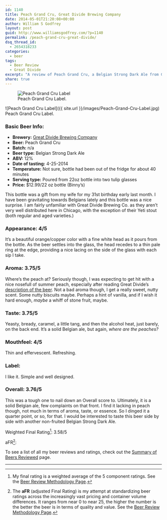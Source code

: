 ```yaml
---
id: 1140
title: Peach Grand Cru, Great Divide Brewing Company
date: 2014-05-01T21:20:08+00:00
author: William S Godfrey
layout: post
guid: http://www.williamsgodfrey.com/?p=1140
permalink: /peach-grand-cru-great-divide/
dsq_thread_id:
  - 2654318233
categories:
  - beer
tags:
  - Beer Review
  - Great Divide
excerpt: "A review of Peach Grand Cru, a Belgian Strong Dark Ale from Great Divide Brewing Company."
share: true
---
```



<figure>
  <img src="{{ site.url }}/images/Peach-Grand-Cru-Label.jpg" alt="Peach Grand Cru Label">
  <figcaption>Peach Grand Cru Label.</figcaption>
</figure>

![Peach Grand Cru Label]({{ site.url }}/images/Peach-Grand-Cru-Label.jpg)
Peach Grand Cru Label.

### Basic Beer Info:

  * **Brewery:** [Great Divide Brewing Company](http://greatdivide.com/)
  * **Beer:** Peach Grand Cru
  * **Batch:** n/a
  * **Beer type:** Belgian Strong Dark Ale
  * **ABV:** 12%
  * **Date of tasting:** 4-25-2014
  * **Temperature:** Not sure, bottle had been out of the fridge for about 40 minutes
  * **Serving type:** Poured from 22oz bottle into two tulip glasses
  * **Price:** $12.99/22 oz bottle (Binny&#8217;s)

This bottle was a gift from my wife for my 31st birthday early last month. I have been gravitating towards Belgians lately and this bottle was a nice surprise. I am fairly unfamiliar with Great Divide Brewing Co. as they aren&#8217;t very well distributed here in Chicago, with the exception of their Yeti stout (both regular and aged varieties.)
  
<!--more-->

### Appearance: 4/5

It&#8217;s a beautiful orange/copper color with a fine white head as it pours from the bottle. As the beer settles into the glass, the head recedes to a thin pale ring at the edge, providing a nice lacing on the side of the glass with each sip I take.


### Aroma: 3.75/5

Where&#8217;s the peach at? Seriously though, I was expecting to get hit with a nice nosefull of summer peach, especially after reading Great Divide&#8217;s [description of the beer](http://greatdivide.com/2013/08/22/peach-grand-cru/). Not a bad aroma though, I get a really sweet, nutty scent. Some nutty biscuits maybe. Perhaps a hint of vanilla, and if I wish it hard enough, _maybe_ a whiff of stone fruit, maybe.


### Taste: 3.75/5

Yeasty, bready, caramel, a little tang, and then the alcohol heat, just barely, on the back end. It&#8217;s a solid Belgian ale, but again, _where are the peaches?_


### Mouthfeel: 4/5

Thin and effervescent. Refreshing.


### Label:

I like it. Simple and well designed.


### Overall: 3.76/5

This was a tough one to nail down an Overall score to. Ultimately, it is a solid Belgian ale, few complaints on that front. I find it lacking in peach though, not much in terms of aroma, taste, or essence. So I dinged it a quarter point, or so, for that. I would be interested to taste this beer side by side with another non-fruited Belgian Strong Dark Ale.


Weighted Final Rating[^1]: 3.58/5


aFR[^2]:  


To see a list of all my beer reviews and ratings, check out the [Summary of Beers Reviewed](http://www.williamsgodfrey.com/summary-beers-reviewed-scores/ "All reviewed beers and their ratings") page.

---

[^1]: My final rating is a weighted average of the 5 component ratings. See the [Beer Review Methodology Page](http://www.williamsgodfrey.com/beer-review-methodology/ "Beer Review Methodology").
[^2]: The **aFR** (adjusted Final Rating) is my attempt at standardizing beer ratings across the increasingly vast pricing and container volume differences. It ranges from near 0 to near 25, the higher the number is the better the beer is in terms of quality and value. See the [Beer Review Methodology Page](http://www.williamsgodfrey.com/beer-review-methodology/ "Beer Review Methodology").
